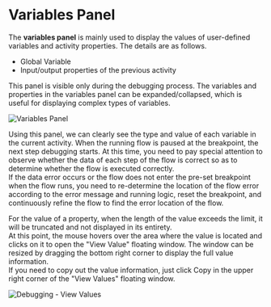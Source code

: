 # Variables Panel

The **variables panel** is mainly used to display the values of user-defined variables and activity properties. The details are as follows.

- Global Variable
- Input/output properties of the previous activity

This panel is visible only during the debugging process. The variables and properties in the variables panel can be expanded/collapsed, which is useful for displaying complex types of variables.

![Variables Panel](https://docimages.blob.core.chinacloudapi.cn/images/EnglishDocumentImage/variablespanel20210428.png)

Using this panel, we can clearly see the type and value of each variable in the current activity. When the running flow is paused at the breakpoint, the next step debugging starts. At this time, you need to pay special attention to observe whether the data of each step of the flow is correct so as to determine whether the flow is executed correctly.</br> If the data error occurs or the flow does not enter the pre-set breakpoint when the flow runs, you need to re-determine the location of the flow error according to the error message and running logic, reset the breakpoint, and continuously refine the flow to find the error location of the flow.

For the value of a property, when the length of the value exceeds the limit, it will be truncated and not displayed in its entirety.</br> At this point, the mouse hovers over the area where the value is located and clicks on it to open the "View Value" floating window. The window can be resized by dragging the bottom right corner to display the full value information.</br> If you need to copy out the value information, just click Copy in the upper right corner of the "View Values" floating window.

![Debugging - View Values](https://docimages.blob.core.chinacloudapi.cn/images/EnglishDocumentImage/viewvalues20210428.png)